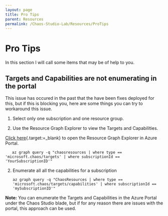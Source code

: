 ```yaml
---
layout: page
title: Pro Tips
parent: Resources 
permalink: /Chaos-Studio-Lab/Resources/ProTips
---
```


# Pro Tips
In this section I will call some items that may be of help to you.

## Targets and Capabilities are not enumerating in the portal
This issue has occured in the past that the have been fixes deployed for this, but if this is blocking you, here are some things you can try to workaround this issue.

1. Select only one subscription and one resource group.

2. Use the Resource Graph Explorer to view the Targets and Capabilities.  

[Click here](https://portal.azure.com/#view/HubsExtension/ArgQueryBlade){.target:=_blank} to open the Resource Graph Explorer in Azure Portal.

       az graph query -q "chaosresources | where type == 'microsoft.chaos/targets' | where subscriptionId == 'YourSubscriptionID'" 

2. Enumerate all all the capabilities for a subscription
       
       az graph query -q "ChaosResources | where type == 'microsoft.chaos/targets/capabilities' | where subscriptionId == 'mySubscriptionID'"
       
**Note:** You can enumerate the Targets and Capabilities in the Azure Portal under the Chaos Studio blade, but if for any reason there are issues with the portal, this approach can be used.


